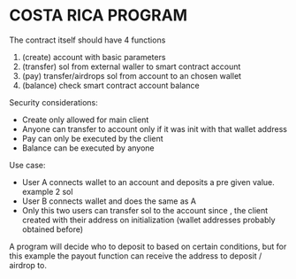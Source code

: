 # COSTA RICA PROGRAM

The contract itself should have 4 functions

1. (create) account with basic parameters
2. (transfer) sol from external waller to smart contract account
3. (pay) transfer/airdrops sol from account to an chosen wallet
4. (balance) check smart contract account balance

Security considerations:

- Create only allowed for main client
- Anyone can transfer to account only if it was init with that wallet address
- Pay can only be executed by the client
- Balance can be executed by anyone

Use case:

- User A connects wallet to an account and deposits a pre given value. example 2 sol
- User B connects wallet and does the same as A
- Only this two users can transfer sol to the account since , the client created with their address on initialization (wallet addresses probably obtained before)

A program will decide who to deposit to based on certain conditions, but for this example the payout function can receive the address to deposit / airdrop to.
